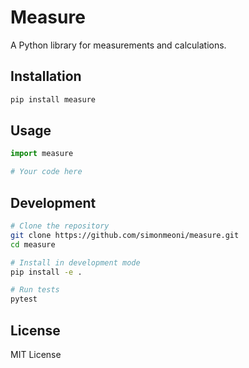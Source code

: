 # Measure

A Python library for measurements and calculations.

## Installation

```bash
pip install measure
```

## Usage

```python
import measure

# Your code here
```

## Development

```bash
# Clone the repository
git clone https://github.com/simonmeoni/measure.git
cd measure

# Install in development mode
pip install -e .

# Run tests
pytest
```

## License

MIT License
